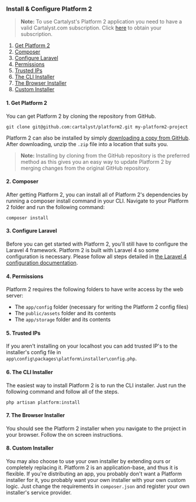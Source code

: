 ### Install & Configure Platform 2

> **Note:** To use Cartalyst's Platform 2 application you need to have a valid Cartalyst.com subscription.
Click [here](https://www.cartalyst.com/pricing) to obtain your subscription.

1. [Get Platform 2](#get-platform-2)
2. [Composer](#composer)
3. [Configure Laravel](#configure-laravel)
4. [Permissions](#permissions)
5. [Trusted IPs](#trusted-ips)
6. [The CLI Installer](#the-cli-installer)
7. [The Browser Installer](#the-browser-installer)
8. [Custom Installer](#custom-installer)

<a name="get-platform-2"></a>
#### 1. Get Platform 2

You can get Platform 2 by cloning the repository from GitHub.

	git clone git@github.com:cartalyst/platform2.git my-platform2-project

Platform 2 can also be installed by simply [downloading a copy from GitHub](https://github.com/cartalyst/platform2/archive/master.zip). After downloading, unzip the `.zip` file into a location that suits you.

> **Note:** Installing by cloning from the GitHub repository is the preferred method as this gives you an easy way to update Platform 2 by merging changes from the original GitHub repository.

<a name="composer"></a>
#### 2. Composer

After getting Platform 2, you can install all of Platform 2's dependencies by running a composer install command in your CLI. Navigate to your Platform 2 folder and run the following command:

	composer install

<a name="configure-laravel"></a>
#### 3. Configure Laravel

Before you can get started with Platform 2, you'll still have to configure the Laravel 4 framework. Platform 2 is built with Laravel 4 so some configuration is necessary. Please follow all steps detailed in [the Laravel 4 configuration documentation](http://laravel.com/docs/installation#configuration).

<a name="permissions"></a>
#### 4. Permissions

Platform 2 requires the following folders to have write access by the web server:

- The `app/config` folder (necessary for writing the Platform 2 config files)
- The `public/assets` folder and its contents
- The `app/storage` folder and its contents

<a name="trusted-ips"></a>
#### 5. Trusted IPs

If you aren't installing on your localhost you can add trusted IP's to the installer's config file in `app\config\packages\platform\installer\config.php`.

<a name="the-cli-installer"></a>
#### 6. The CLI Installer

The easiest way to install Platform 2 is to run the CLI installer. Just run the following command and follow all of the steps.

	php artisan platform:install

<a name="the-browser-installer"></a>
#### 7. The Browser Installer

You should see the Platform 2 installer when you navigate to the project in your browser. Follow the on screen instructions.

<a name="custom-installer"></a>
#### 8. Custom Installer

You may also choose to use your own installer by extending ours or completely replacing it. Platform 2 is an application-base, and thus it is flexible. If you're distributing an app, you probably don't want a Platform installer for it, you probably want your own installer with your own custom logic. Just change the requirements in `composer.json` and register your own installer's service provider.
